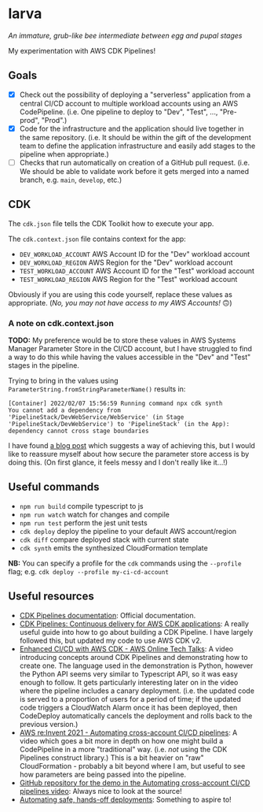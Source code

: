 # larva
_An immature, grub-like bee intermediate between egg and pupal stages_

My experimentation with AWS CDK Pipelines!

## Goals
* [x] Check out the possibility of deploying a "serverless" application from a central CI/CD account to
        multiple workload accounts using an AWS CodePipeline. (i.e. One pipeline to deploy to "Dev", "Test", ..., 
        "Pre-prod", "Prod".)
* [x] Code for the infrastructure and the application should live together in the same repository. (i.e.
        It should be within the gift of the development team to define the application infrastructure and 
        easily add stages to the pipeline when appropriate.)
* [ ] Checks that run automatically on creation of a GitHub pull request. (i.e. We should be able to validate work
        before it gets merged into a named branch, e.g. `main`, `develop`, etc.)

## CDK

The `cdk.json` file tells the CDK Toolkit how to execute your app.

The `cdk.context.json` file contains context for the app:

* `DEV_WORKLOAD_ACCOUNT`   AWS Account ID for the "Dev" workload account
* `DEV_WORKLOAD_REGION`    AWS Region for the "Dev" workload account
* `TEST_WORKLOAD_ACCOUNT`  AWS Account ID for the "Test" workload account
* `TEST_WORKLOAD_REGION`   AWS Region for the "Test" workload account

Obviously if you are using this code yourself, replace these values as appropriate. (_No, you may not have access
to my AWS Accounts!_ :upside_down_face:)

### A note on cdk.context.json

**TODO:** My preference would be to store these values in AWS Systems Manager Parameter Store in the CI/CD account, 
but I have struggled to find a way to do this while having the values accessible in the "Dev" and "Test" stages in the
pipeline.

Trying to bring in the values using `ParameterString.fromStringParameterName()` results in:

```shell
[Container] 2022/02/07 15:56:59 Running command npx cdk synth
You cannot add a dependency from 'PipelineStack/DevWebService/WebService' (in Stage 'PipelineStack/DevWebService') to 'PipelineStack' (in the App): dependency cannot cross stage boundaries
```

I have found [a blog post](https://medium.com/swlh/aws-cdk-pipelines-real-world-tips-and-tricks-part-1-544601c3e90b#:~:text=Passing%20variables%20between%20stages%20is,value%20in%20the%20target%20stage.)
which suggests a way of achieving this, but I would like to reassure myself about how secure the parameter store access
is by doing this. (On first glance, it feels messy and I don't really like it...!)

## Useful commands

* `npm run build`   compile typescript to js
* `npm run watch`   watch for changes and compile
* `npm run test`    perform the jest unit tests
* `cdk deploy`      deploy the pipeline to your default AWS account/region
* `cdk diff`        compare deployed stack with current state
* `cdk synth`       emits the synthesized CloudFormation template

**NB:** You can specify a profile for the `cdk` commands using the `--profile` flag; 
e.g. `cdk deploy --profile my-ci-cd-account`

## Useful resources

* [CDK Pipelines documentation](https://docs.aws.amazon.com/cdk/api/v2/docs/aws-cdk-lib.pipelines-readme.html): Official
    documentation.
* [CDK Pipelines: Continuous delivery for AWS CDK applications](https://aws.amazon.com/blogs/developer/cdk-pipelines-continuous-delivery-for-aws-cdk-applications/):
    A really useful guide into how to go about building a CDK Pipeline. I have largely followed this, but updated my
    code to use AWS CDK v2.
* [Enhanced CI/CD with AWS CDK - AWS Online Tech Talks](https://www.youtube.com/watch?v=1ps0Wh19MHQ): A video introducing
    concepts around CDK Pipelines and demonstrating how to create one. The language used in the demonstration is Python,
    however the Python API seems very similar to Typescript API, so it was easy enough to follow. It gets particularly 
    interesting later on in the video where the pipeline includes a canary deployment. (i.e. the updated code is served
    to a proportion of users for a period of time; if the updated code triggers a CloudWatch Alarm once it has been
    deployed, then CodeDeploy automatically cancels the deployment and rolls back to the previous version.)
* [AWS re:Invent 2021 - Automating cross-account CI/CD pipelines](https://www.youtube.com/watch?v=AF-pSRSGNks): A video
    which goes a bit more in depth on how one might build a CodePipeline in a more "traditional" way. (i.e. _not_ using
    the CDK Pipelines construct library.) This is a bit heavier on "raw" CloudFormation - probably a bit beyond where
    I am, but useful to see how parameters are being passed into the pipeline.
* [GitHub repository for the demo in the Automating cross-account CI/CD pipelines video](https://github.com/aws-samples/automate-cross-account-cicd-cfn-cdk):
    Always nice to look at the source!
* [Automating safe, hands-off deployments](https://aws.amazon.com/builders-library/automating-safe-hands-off-deployments/): 
    Something to aspire to!
